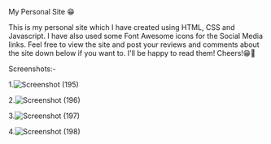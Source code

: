 My Personal Site 😁

This is my personal site which I have created using HTML, CSS and Javascript. I have also used some Font Awesome icons for the Social Media links. Feel free to view the site and post your reviews and comments about the site down below if you want to. I'll be happy to read them! Cheers!😁🙌



Screenshots:-

1.![Screenshot (195)](https://user-images.githubusercontent.com/59218141/113333682-5ea51800-9340-11eb-8ea4-08643752db35.png)

2.![Screenshot (196)](https://user-images.githubusercontent.com/59218141/113333686-5fd64500-9340-11eb-96c9-f2558fbf721d.png)

3.![Screenshot (197)](https://user-images.githubusercontent.com/59218141/113333688-606edb80-9340-11eb-985a-9519d7fb5166.png)

4.![Screenshot (198)](https://user-images.githubusercontent.com/59218141/113333689-61077200-9340-11eb-8973-f4e6c4588c32.png)

